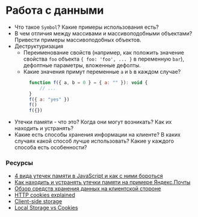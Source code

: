 # Работа с данными

* Что такое `Symbol`? Какие примеры использования есть?
* В чем отличия между массивами и массивоподобными объектами? Привести примеры массивоподобных объектов.
* Деструктуризация
  * Переименование свойств (например, как положить значение свойства `foo` объекта `{ foo: 'foo', ... }` в переменную `bar`), дефолтные параметры, вложенные дефолты.
  * Какие значения примут переменные `a` и `b` в каждом случае?
    ```javascript
      function f({ a, b = 0 } = { a: "" }): void {
          // ...
      }
      f({ a: "yes" })
      f()
      f({})
    ```
* Утечки памяти - что это? Когда они могут возникать? Как их находить и устранять?
* Какие есть способы хранения информации на клиенте? В каких случаях какой способ лучше использовать? Какие у каждого способа есть особенности?

### Ресурсы

* [4 вида утечек памяти в JavaScript и как с ними бороться](https://habr.com/post/309318/&amp/)
* [Как находить и устранять утечки памяти на примере Яндекс.Почты](https://habr.com/company/yandex/blog/195198/)
* [Обзор средств хранения данных на клиентской стороне](http://prgssr.ru/development/obzor-sredstv-hraneniya-dannyh-na-klientskoj-storone.html)
* [HTTP cookies explained](https://humanwhocodes.com/blog/2009/05/05/http-cookies-explained/)
* [Client-side storage](https://developer.mozilla.org/en-US/docs/Learn/JavaScript/Client-side_web_APIs/Client-side_storage)
* [Local Storage vs Cookies](https://stackoverflow.com/questions/3220660/local-storage-vs-cookies)